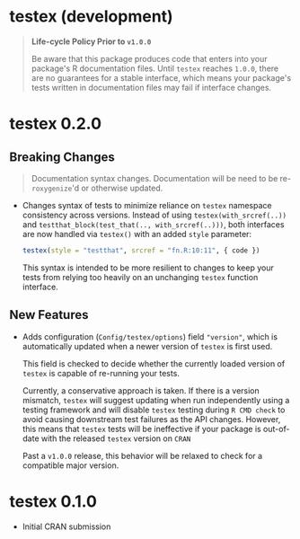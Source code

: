 # testex (development)

> **Life-cycle Policy Prior to `v1.0.0`**
> 
> Be aware that this package produces code that enters into your package's
> R documentation files. Until `testex` reaches `1.0.0`, there are no 
> guarantees for a stable interface, which means your package's tests written
> in documentation files may fail if interface changes.
>

# testex 0.2.0

## Breaking Changes

> Documentation syntax changes. Documentation will be need to be 
> re-`roxygenize`'d or otherwise updated.

* Changes syntax of tests to minimize reliance on `testex` namespace 
  consistency across versions. Instead of using `testex(with_srcref(..))` and
  `testthat_block(test_that(.., with_srcref(..)))`, both interfaces are now
  handled via `testex()` with an added `style` parameter:

  ```r
  testex(style = "testthat", srcref = "fn.R:10:11", { code })
  ```

  This syntax is intended to be more resilient to changes to keep your
  tests from relying too heavily on an unchanging `testex` function interface.

## New Features

* Adds configuration (`Config/testex/options`) field `"version"`, which is 
  automatically updated when a newer version of `testex` is first used. 
  
  This field is checked to decide whether the currently loaded version of 
  `testex` is capable of re-running your tests.

  Currently, a conservative approach is taken. If there is a version mismatch,
  `testex` will suggest updating when run independently using a testing 
  framework and will disable `testex` testing during `R CMD check` to avoid
  causing downstream test failures as the API changes. However, this means
  that `testex` tests will be ineffective if your package is out-of-date 
  with the released `testex` version on `CRAN`

  Past a `v1.0.0` release, this behavior will be relaxed to check for a
  compatible major version.
  
# testex 0.1.0

* Initial CRAN submission
